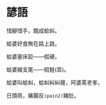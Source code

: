 # 諺語

惜腳惜手，餓成蛤虯。

蛤婆好食無在路上跳。

蛤婆塞床跤——假硬。

蛤婆綴支尾——假鮭\(乖\)。

蛤婆叫蛤虯，蛤虯糾糾聲，阿婆罵老爹。

日頭雨，豬腸反`(pain2)`豬肚。

